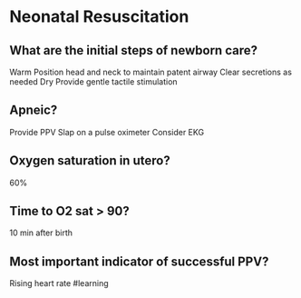 # Neonatal Resuscitation
## What are the initial steps of newborn care?
Warm
Position head and neck to maintain patent airway
Clear secretions as needed
Dry
Provide gentle tactile stimulation

## Apneic?
Provide PPV
Slap on a pulse oximeter
Consider EKG

## Oxygen saturation in utero?
60%

## Time to O2 sat > 90?
10 min after birth

## Most important indicator of successful PPV?
Rising heart rate
#learning